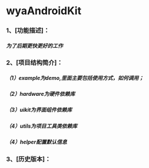 wyaAndroidKit
=============
### 1、[功能描述]：
##### 为了后期更快更好的工作


### 2、[项目结构简介]：
##### （1）example为demo,里面主要包括使用方式，如何调用；
##### （2）hardware为硬件依赖库
##### （3）uikit为界面组件依赖库
##### （4）utils为项目工具类依赖库
##### （4）helper配置默认信息

### 3、[历史版本]：
